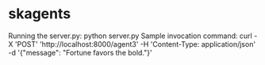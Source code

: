 # skagents

Running the server.py: python server.py
Sample invocation command: curl -X 'POST' 'http://localhost:8000/agent3' -H 'Content-Type: application/json' -d '{"message": "Fortune favors the bold."}'
